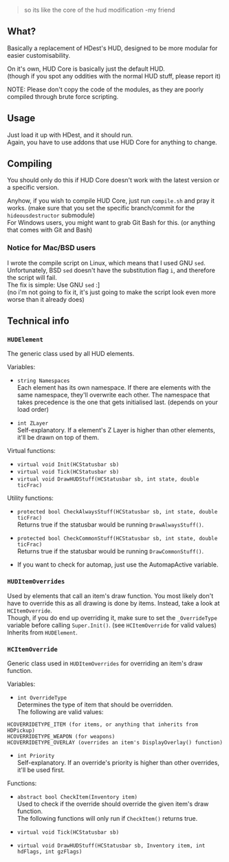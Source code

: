 > so its like the core of the hud modification   -my friend

## What?
Basically a replacement of HDest's HUD, designed to be more modular for easier customisability.

On it's own, HUD Core is basically just the default HUD.   
(though if you spot any oddities with the normal HUD stuff, please report it)

NOTE: Please don't copy the code of the modules, as they are poorly compiled through brute force scripting.

## Usage
Just load it up with HDest, and it should run.   
Again, you have to use addons that use HUD Core for anything to change.

## Compiling
You should only do this if HUD Core doesn't work with the latest version or a specific version.

Anyhow, if you wish to compile HUD Core, just run `compile.sh` and pray it works. (make sure that you set the specific branch/commit for the `hideousdestructor` submodule)   
For Windows users, you might want to grab Git Bash for this. (or anything that comes with Git and Bash)

### Notice for Mac/BSD users
I wrote the compile script on Linux, which means that I used GNU `sed`.   
Unfortunately, BSD `sed` doesn't have the substitution flag `i`, and therefore the script will fail.   
The fix is simple: Use GNU `sed` :]   
(no i'm not going to fix it, it's just going to make the script look even more worse than it already does)

## Technical info

### `HUDElement`
The generic class used by all HUD elements.

Variables:   
- `string Namespaces`   
Each element has its own namespace. If there are elements with the same namespace, they'll overwrite each other. The namespace that takes precedence is the one that gets initialised last. (depends on your load order)

- `int ZLayer`   
Self-explanatory. If a element's Z Layer is higher than other elements, it'll be drawn on top of them.

Virtual functions:   
- `virtual void Init(HCStatusbar sb)`
- `virtual void Tick(HCStatusbar sb)`
- `virtual void DrawHUDStuff(HCStatusbar sb, int state, double ticFrac)`

Utility functions:   
- `protected bool CheckAlwaysStuff(HCStatusbar sb, int state, double ticFrac)`   
Returns true if the statusbar would be running `DrawAlwaysStuff()`.

- `protected bool CheckCommonStuff(HCStatusbar sb, int state, double ticFrac)`   
Returns true if the statusbar would be running `DrawCommonStuff()`.

- If you want to check for automap, just use the AutomapActive variable.

### `HUDItemOverrides`
Used by elements that call an item's draw function. You most likely don't have to override this as all drawing is done by items. Instead, take a look at `HCItemOverride`.   
Though, if you do end up overriding it, make sure to set the `_OverrideType` variable before calling `Super.Init()`. (see `HCItemOverride` for valid values)   
Inherits from `HUDElement`.

### `HCItemOverride`
Generic class used in `HUDItemOverrides` for overriding an item's draw function.   

Variables:   
- `int OverrideType`   
Determines the type of item that should be overridden.   
The following are valid values:
```
HCOVERRIDETYPE_ITEM (for items, or anything that inherits from HDPickup)
HCOVERRIDETYPE_WEAPON (for weapons)
HCOVERRIDETYPE_OVERLAY (overrides an item's DisplayOverlay() function)
```

- `int Priority`   
Self-explanatory. If an override's priority is higher than other overrides, it'll be used first.

Functions:   
- `abstract bool CheckItem(Inventory item)`   
Used to check if the override should override the given item's draw function.   
The following functions will only run if `CheckItem()` returns true.

- `virtual void Tick(HCStatusbar sb)`
- `virtual void DrawHUDStuff(HCStatusbar sb, Inventory item, int hdFlags, int gzFlags)`

